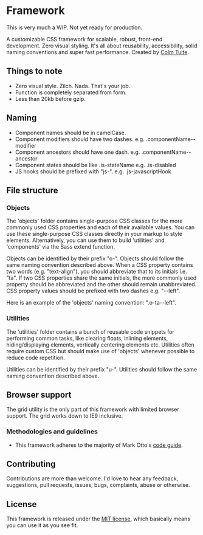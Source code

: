 # Framework

This is very much a WIP. Not yet ready for production.

A customizable CSS framework for scalable, robust, front-end development. Zero visual styling. It's all about reusability, accessibility, solid naming conventions and super fast performance. Created by <a href="http://www.twitter.com/colmtuite" target="_blank">Colm Tuite</a>.

## Things to note

- Zero visual style. Zilch. Nada. That's your job.
- Function is completely separated from form.
- Less than 20kb before gzip.

## Naming

- Component names should be in camelCase.
- Component modifiers should have two dashes. e.g. .componentName--modifier
- Component ancestors should have one dash. e.g. .componentName--ancestor
- Component states should be like .is-stateName e.g. .is-disabled
- JS hooks should be prefixed with "js-". e.g. .js-javascriptHook

## File structure

### Objects

The 'objects' folder contains single-purpose CSS classes for the more commonly used CSS properties and each of their available values. You can use these single-purpose CSS classes directly in your markup to style elements. Alternatively, you can use them to build 'utilities' and 'components' via the Sass extend function.

Objects can be identified by their prefix "o-". Objects should follow the same naming convention described above. When a CSS property contains two words (e.g. "text-align"), you should abbreviate that to its initials i.e. "ta". If two CSS properties share the same initials, the more commonly used property should be abbreviated and the other should remain unabbreviated. CSS property values should be prefixed with two dashes e.g. "--left".

Here is an example of the 'objects' naming convention: ".o-ta--left".

### Utilities

The 'utilities' folder contains a bunch of reusable code snippets for performing common tasks, like clearing floats, inlining elements, hiding/displaying elements, vertically centering elements etc. Utilities often require custom CSS but should make use of 'objects' whenever possible to reduce code repetition.

Utilities can be identified by their prefix "u-". Utilities should follow the same naming convention described above.

## Browser support

The grid utility is the only part of this framework with limited browser support. The grid works down to IE9 inclusive.

### Methodologies and guidelines

- This framework adheres to the majority of Mark Otto's <a href="http://codeguide.co">code guide</a>.

## Contributing

Contributions are more than welcome. I'd love to hear any feedback, suggestions, pull requests, issues, bugs, complaints, abuse or otherwise.

## License

This framework is released under the <a href="https://github.com/colmtuite/framework/blob/master/LICENSE">MIT license</a>, which basically means you can use it as you see fit.